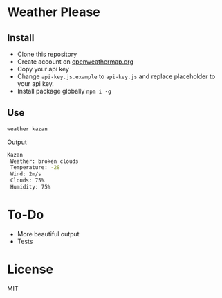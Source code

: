 # Weather Please

## Install
* Clone this repository
* Create account on [openweathermap.org](http://openweathermap.org)
* Copy your api key
* Change `api-key.js.example` to `api-key.js` and replace placeholder to your api key.
* Install package globally `npm i -g`

## Use
```bash
weather kazan
```

Output
```bash
Kazan
 Weather: broken clouds
 Temperature: -28
 Wind: 2m/s
 Clouds: 75%
 Humidity: 75%
```

# To-Do
* More beautiful output
* Tests

# License
MIT
